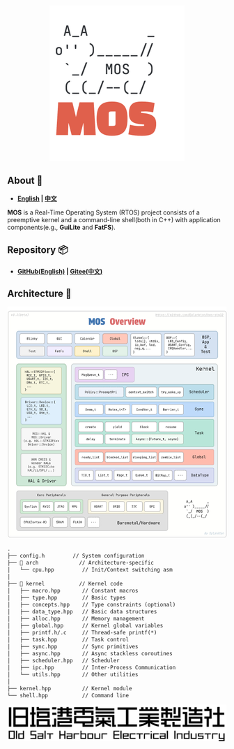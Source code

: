 <p align="center">
<img src="pic/mos_logo.svg">
</p>

## About 🦉
-  **[English](https://github.com/Eplankton/mos-renode) | [中文](https://gitee.com/Eplankton/mos-renode)**

**MOS** is a Real-Time Operating System (RTOS) project consists of a preemptive kernel and a command-line shell(both in C++) with application components(e.g., **GuiLite** and **FatFS**).

## Repository 📦
- **[GitHub(English)](https://github.com/Eplankton/mos-core) | [Gitee(中文)](https://gitee.com/Eplankton/mos-core)**

## Architecture 🏀
<img src="pic/mos_arch.svg">

```
.
├── config.h         // System configuration
├── 📁 arch             // Architecture-specific
│   └── cpu.hpp         // Init/Context switching asm
│
├── 📁 kernel           // Kernel code
│   ├── macro.hpp       // Constant macros
│   ├── type.hpp        // Basic types
│   ├── concepts.hpp    // Type constraints (optional)
│   ├── data_type.hpp   // Basic data structures
│   ├── alloc.hpp       // Memory management
│   ├── global.hpp      // Kernel global variables
│   ├── printf.h/.c     // Thread-safe printf(*)
│   ├── task.hpp        // Task control
│   ├── sync.hpp        // Sync primitives
│   ├── async.hpp       // Async stackless coroutines
│   ├── scheduler.hpp   // Scheduler
│   ├── ipc.hpp         // Inter-Process Communication
│   └── utils.hpp       // Other utilities
│
├── kernel.hpp          // Kernel module
└── shell.hpp           // Command line
```

<p align="center">
<img src="pic/osh-zh-en.svg">
</p>